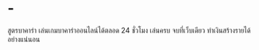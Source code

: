 # -
สูตรบาคาร่า เล่นเกมบาคาร่าออนไลน์ได้ตลอด 24 ชั่วโมง เล่นครบ จบที่เว็บเดียว ทำเงินสร้างรายได้อย่างแน่นอน
